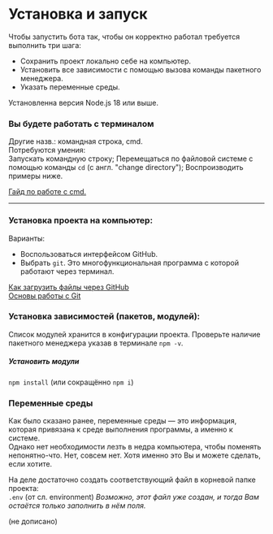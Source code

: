 # Установка и запуск
Чтобы запустить бота так, чтобы он корректно работал требуется выполнить три шага:  
- Сохранить проект локально себе на компьютер.  
- Установить все зависимости с помощью вызова команды пакетного менеджера.  
- Указать переменные среды.
  
Установленна версия Node.js 18 или выше.  
  
### Вы будете работать с терминалом  
Другие назв.: командная строка, cmd.  
Потребуются умения:  
Запускать командную строку; Перемещаться по файловой системе с помощью команды `cd` (с англ. "change directory"); Воспроизводить примеры ниже.  
   
[Гайд по работе с cmd.](https://gist.github.com/codedokode/10539568)  
***  
  
### Установка проекта на компьютер:
Варианты:
- Воспользоваться интерфейсом GitHub.  
- Выбрать `git`. Это многофункциональная программа с которой работают через терминал.  

[Как загрузить файлы через GitHub](https://www.google.com/search?q=how+to+download+zip+from+github&oq=how+to+download+zip+)  
[Основы работы с Git](https://www.google.com/search?q=%D0%BE%D1%81%D0%BD%D0%BE%D0%B2%D1%8B+%D1%80%D0%B0%D0%B1%D0%BE%D1%82%D1%8B+%D1%81+git)

### Установка зависимостей (пакетов, модулей):
Список модулей хранится в конфигурации проекта.
Проверьте наличие пакетного менеджера указав в терминале `npm -v`. 
##### **Установить модули**  
`npm install` (или сокращённо `npm i`)  
  


### Переменные среды
Как было сказано ранее, переменные среды — это информация, которая привязана к среде выполнения программы, а именно к системе.  
Однако нет необходимости лезть в недра компьютера, чтобы поменять непонятно-что. Нет, совсем нет. Хотя именно это Вы и можете сделать, если хотите.  
  
На деле достаточно создать соответствующий файл в корневой папке проекта:  
`.env` (от сл. environment)
_Возможно, этот файл уже создан, и тогда Вам остаётся только заполнить в нём поля._

(не дописано)
 
 
